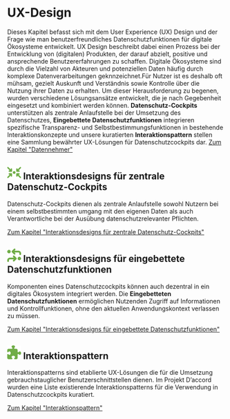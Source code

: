 # UX-Design

Dieses Kapitel befasst sich mit dem User Experience (UX) Design und der Frage wie man benutzerfreundliches Datenschutzfunktionen für digitale Ökosysteme entwickelt. UX Design beschreibt dabei einen Prozess bei der Entwicklung von (digitalen) Produkten, der darauf abzielt, positive und ansprechende Benutzererfahrungen zu schaffen. 
Digitale Ökosysteme sind durch die Vielzahl von Akteuren und potenziellen Daten häufig durch komplexe Datenverarbeitungen geknnzeichnet.Für Nutzer ist es deshalb oft mühsam, gezielt Auskunft und Verständnis sowie Kontrolle über die Nutzung ihrer Daten zu erhalten. Um dieser Herausforderung zu begenen, wurden verschiedene Lösungsansätze entwickelt, die je nach Gegebenheit eingesetzt und kombiniert werden können. **Datenschutz-Cockpits** unterstützen als zentrale Anlaufstelle bei der Umsetzung des Datenschutzes, **Eingebettete Datenschutzfunktionen** integrieren spezifische Transparenz- und Selbstbestimmungsfunktionen in bestehende Interaktionskonzepte und unsere kuratierten **Interaktionspattern** stellen eine Sammlung bewährter UX-Lösungen für Datenschutzcockpits dar.
[Zum Kapitel "Datennehmer"](<Datennehmer>)



## **![](../../assets/images/arrows-to-circle.svg) Interaktionsdesigns für zentrale Datenschutz-Cockpits**

Datenschutz-Cockpits dienen als zentrale Anlaufstelle sowohl Nutzern bei einem selbstbestimmten umgang mit den eigenen Daten als auch Verantwortliche bei der Ausübung datenschutzrelevanter Pflichten.

[Zum Kapitel "Interaktionsdesigns für zentrale Datenschutz-Cockpits"](<Zentrale Datenschutz-Cockpits>)

## **![](../../assets/images/process.svg) Interaktionsdesigns für eingebettete Datenschutzfunktionen** 


Komponenten eines Datenschutzcockpits können auch dezentral in ein digitales Ökosystem integriert werden. Die <strong>Eingebetteten Datenschutzfunktionen</strong> ermöglichen Nutzenden Zugriff auf Informationen und Kontrollfunktionen, ohne den aktuellen Anwendungskontext verlassen zu müssen.


[Zum Kapitel "Interaktionsdesigns für eingebettete Datenschutzfunktionen"](<Eingebettete Datenschutzfunktionen>)

## **![](../../assets/images/puzzle.svg) Interaktionspattern**
Interaktionspatterns sind etablierte UX-Lösungen die für die Umsetzung gebrauchstauglicher Benutzerschnittstellen dienen. Im Projekt D’accord wurden eine Liste existierende Interaktionspatterns für die Verwendung in Datenschutzcockpits kuratiert.

[Zum Kapitel "Interaktionspattern"](<Interaktionspattern>)
